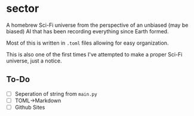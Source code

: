 # sector

A homebrew Sci-Fi universe from the perspective of an unbiased (may be biased) AI that has been recording everything since Earth formed.

Most of this is written in `.toml` files allowing for easy organization.

This is also one of the first times I've attempted to make a proper Sci-Fi universe, just a notice.

## To-Do

- [ ] Seperation of string from `main.py`
- [ ] TOML->Markdown
- [ ] Github Sites
